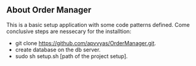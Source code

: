 
## About Order Manager

This is a basic setup application with some code patterns defined. Come conclusive steps are nessecary for the installtion:

- git clone https://github.com/apvvyas/OrderManager.git.
- create database on the db server.
- sudo sh setup.sh [path of the project setup].

